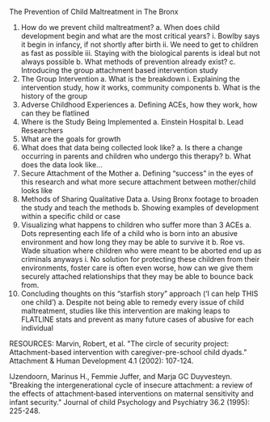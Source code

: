 The Prevention of Child Maltreatment in The Bronx

1.	How do we prevent child maltreatment? 
a.	When does child development begin and what are the most critical years?
i.	Bowlby says it begin in infancy, if not shortly after birth
ii.	We need to get to children as fast as possible
iii.	Staying with the biological parents is ideal but not always possible
b.	What methods of prevention already exist?
c.	Introducing the group attachment based intervention study
2.	The Group Intervention
a.	What is the breakdown
i.	Explaining the intervention study, how it works, community components
b.	What is the history of the group
3.	Adverse Childhood Experiences
a.	Defining ACEs, how they work, how can they be flatlined
4.	Where is the Study Being Implemented
a.	Einstein Hospital
b.	Lead Researchers
5.	What are the goals for growth
6.	What does that data being collected look like?
a.	Is there a change occurring in parents and children who undergo this therapy?
b.	What does the data look like…
7.	Secure Attachment of the Mother
a.	Defining “success” in the eyes of this research and what more secure attachment between mother/child looks like
8.	Methods of Sharing Qualitative Data
a.	Using Bronx footage to broaden the study and teach the methods
b.	Showing examples of development within a specific child or case
9.	Visualizing what happens to children who suffer more than 3 ACEs
a.	Dots representing each life of a child who is born into an abusive environment and how long they may be able to survive it
b.	Roe vs. Wade situation where children who were meant to be aborted end up as criminals anyways 
i.	No solution for protecting these children from their environments, foster care is often even worse, how can we give them securely attached relationships that they may be able to bounce back from.
10.	Concluding thoughts on this “starfish story” approach (‘I can help THIS one child’)
a.	Despite not being able to remedy every issue of child maltreatment, studies like this intervention are making leaps to FLATLINE stats and prevent as many future cases of abusive for each individual 

RESOURCES:
Marvin, Robert, et al. "The circle of security project: Attachment-based intervention with caregiver-pre-school child dyads." Attachment & Human Development 4.1 (2002): 107-124.

IJzendoorn, Marinus H., Femmie Juffer, and Marja GC Duyvesteyn. "Breaking the intergenerational cycle of insecure attachment: a review of the effects of attachment‐based interventions on maternal sensitivity and infant security." Journal of child Psychology and Psychiatry 36.2 (1995): 225-248.
